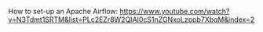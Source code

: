 How to set-up an Apache Airflow: https://www.youtube.com/watch?v=N3Tdmt1SRTM&list=PLc2EZr8W2QIAI0cS1nZGNxoLzppb7XbqM&index=2    
